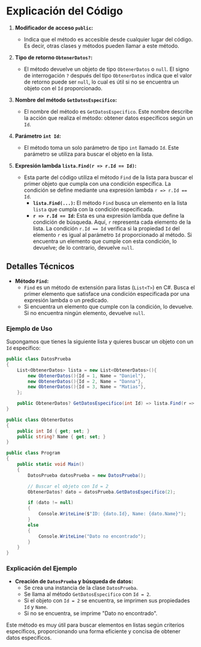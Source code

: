 # Explicación del Código

1. **Modificador de acceso `public`:**
   - Indica que el método es accesible desde cualquier lugar del código. Es decir, otras clases y métodos pueden llamar a este método.

2. **Tipo de retorno `ObtenerDatos?`:**
   - El método devuelve un objeto de tipo `ObtenerDatos` o `null`. El signo de interrogación `?` después del tipo `ObtenerDatos` indica que el valor de retorno puede ser `null`, lo cual es útil si no se encuentra un objeto con el `Id` proporcionado.

3. **Nombre del método `GetDatosEspecifico`:**
   - El nombre del método es `GetDatosEspecifico`. Este nombre describe la acción que realiza el método: obtener datos específicos según un `Id`.

4. **Parámetro `int Id`:**
   - El método toma un solo parámetro de tipo `int` llamado `Id`. Este parámetro se utiliza para buscar el objeto en la lista.

5. **Expresión lambda `lista.Find(r => r.Id == Id)`:**
   - Esta parte del código utiliza el método `Find` de la lista para buscar el primer objeto que cumpla con una condición específica. La condición se define mediante una expresión lambda `r => r.Id == Id`.
     - **`lista.Find(...)`:** El método `Find` busca un elemento en la lista `lista` que cumpla con la condición especificada.
     - **`r => r.Id == Id`:** Esta es una expresión lambda que define la condición de búsqueda. Aquí, `r` representa cada elemento de la lista. La condición `r.Id == Id` verifica si la propiedad `Id` del elemento `r` es igual al parámetro `Id` proporcionado al método. Si encuentra un elemento que cumple con esta condición, lo devuelve; de lo contrario, devuelve `null`.

## Detalles Técnicos

- **Método `Find`:**
  - `Find` es un método de extensión para listas (`List<T>`) en C#. Busca el primer elemento que satisface una condición especificada por una expresión lambda o un predicado.
  - Si encuentra un elemento que cumple con la condición, lo devuelve. Si no encuentra ningún elemento, devuelve `null`.

### Ejemplo de Uso

Supongamos que tienes la siguiente lista y quieres buscar un objeto con un `Id` específico:

```csharp
public class DatosPrueba
{
    List<ObtenerDatos> lista = new List<ObtenerDatos>(){
        new ObtenerDatos(){Id = 1, Name = "Daniel"},
        new ObtenerDatos(){Id = 2, Name = "Danna"},
        new ObtenerDatos(){Id = 3, Name = "Matias"},
    };

    public ObtenerDatos? GetDatosEspecifico(int Id) => lista.Find(r => r.Id == Id);
}

public class ObtenerDatos
{
    public int Id { get; set; }
    public string? Name { get; set; }
}

public class Program
{
    public static void Main()
    {
        DatosPrueba datosPrueba = new DatosPrueba();

        // Buscar el objeto con Id = 2
        ObtenerDatos? dato = datosPrueba.GetDatosEspecifico(2);

        if (dato != null)
        {
            Console.WriteLine($"ID: {dato.Id}, Name: {dato.Name}");
        }
        else
        {
            Console.WriteLine("Dato no encontrado");
        }
    }
}
```

### Explicación del Ejemplo

- **Creación de `DatosPrueba` y búsqueda de datos:**
  - Se crea una instancia de la clase `DatosPrueba`.
  - Se llama al método `GetDatosEspecifico` con `Id = 2`.
  - Si el objeto con `Id = 2` se encuentra, se imprimen sus propiedades `Id` y `Name`.
  - Si no se encuentra, se imprime "Dato no encontrado".

Este método es muy útil para buscar elementos en listas según criterios específicos, proporcionando una forma eficiente y concisa de obtener datos específicos.
